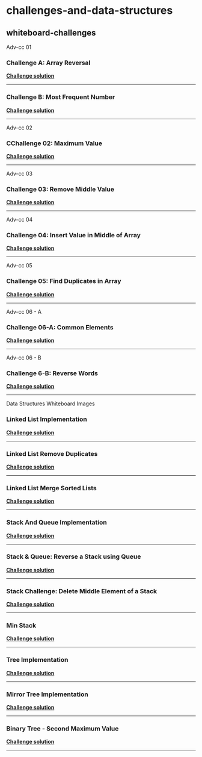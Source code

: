 # challenges-and-data-structures

## whiteboard-challenges

Adv-cc 01

### Challenge A: Array Reversal
[**Challenge solution**](https://github.com/AbdallahDebsawi/challenges-and-data-structures/blob/whiteboard-challenges/challenges-and-data-structures/whiteboard-challenges/Adv-cc%2001/README.md)

---

### Challenge B: Most Frequent Number
[**Challenge solution**](https://github.com/AbdallahDebsawi/challenges-and-data-structures/blob/whiteboard-challenges/challenges-and-data-structures/whiteboard-challenges/Adv-cc%2001/README.md)

---
Adv-cc 02

### CChallenge 02: Maximum Value
[**Challenge solution**](https://github.com/AbdallahDebsawi/challenges-and-data-structures/blob/master/challenges-and-data-structures/whiteboard-challenges/Adv-cc%2002/README.md)

---
Adv-cc 03

### Challenge 03: Remove Middle Value
[**Challenge solution**](https://github.com/AbdallahDebsawi/challenges-and-data-structures/blob/Remove-Middle-Value/challenges-and-data-structures/whiteboard-challenges/Adv-cc%2003/README.md)

---
Adv-cc 04

### Challenge 04: Insert Value in Middle of Array
[**Challenge solution**](https://github.com/AbdallahDebsawi/challenges-and-data-structures/blob/Insert-Middle-Value/challenges-and-data-structures/whiteboard-challenges/Adv-cc%2004/README.md)

---
Adv-cc 05

### Challenge 05: Find Duplicates in Array
[**Challenge solution**](https://github.com/AbdallahDebsawi/challenges-and-data-structures/blob/master/challenges-and-data-structures/Challenges/Find-Duplicates/README.md)

---
Adv-cc 06 - A

### Challenge 06-A: Common Elements
[**Challenge solution**](https://github.com/AbdallahDebsawi/challenges-and-data-structures/blob/master/challenges-and-data-structures/Challenges/Common-Elements/README.md)

---
Adv-cc 06 - B

### Challenge 6-B: Reverse Words
[**Challenge solution**](https://github.com/AbdallahDebsawi/challenges-and-data-structures/blob/Reverse-Words/challenges-and-data-structures/Challenges/Common-Elements/README.md)

---
Data Structures Whiteboard Images

### Linked List Implementation
[**Challenge solution**](https://github.com/AbdallahDebsawi/challenges-and-data-structures/blob/master/challenges-and-data-structures/Data%20Structures/LinkedList/README.md)

---
### Linked List Remove Duplicates
[**Challenge solution**](https://github.com/AbdallahDebsawi/challenges-and-data-structures/blob/master/challenges-and-data-structures/Data%20Structures/LinkedList/RemoveDuplicates/README.md)

---
### Linked List Merge Sorted Lists
[**Challenge solution**](https://github.com/AbdallahDebsawi/challenges-and-data-structures/blob/LinkedList-Merge-Sorted/challenges-and-data-structures/Data%20Structures/LinkedList/MergeSorted/README.md)

---
### Stack And Queue Implementation
[**Challenge solution**](https://github.com/AbdallahDebsawi/challenges-and-data-structures/blob/Stack-and-Queue-Implementation/challenges-and-data-structures/Data%20Structures/Stack%20%26%20Queue/README.md)

---
### Stack & Queue: Reverse a Stack using Queue
[**Challenge solution**](https://github.com/AbdallahDebsawi/challenges-and-data-structures/blob/Reverse-Stack-Using-Queue/challenges-and-data-structures/Data%20Structures/Stack%20%26%20Queue/ReverseStackUsingQueue/README.md)

---
### Stack Challenge: Delete Middle Element of a Stack
[**Challenge solution**](https://github.com/AbdallahDebsawi/challenges-and-data-structures/blob/master/challenges-and-data-structures/Data%20Structures/Stack%20%26%20Queue/DeleteMiddleElement/README.md)

---
### Min Stack
[**Challenge solution**](https://github.com/AbdallahDebsawi/challenges-and-data-structures/blob/Min-Stack/challenges-and-data-structures/Data%20Structures/Stack%20%26%20Queue/MinStack/README.md)

---
### Tree Implementation
[**Challenge solution**](https://github.com/AbdallahDebsawi/challenges-and-data-structures/blob/Tree-Implementation/challenges-and-data-structures/Data%20Structures/Trees/README.md)

---
### Mirror Tree Implementation
[**Challenge solution**](https://github.com/AbdallahDebsawi/challenges-and-data-structures/blob/Mirror-Tree/challenges-and-data-structures/Data%20Structures/Trees/MirrorTree/README.md)

---
### Binary Tree - Second Maximum Value
[**Challenge solution**](https://github.com/AbdallahDebsawi/challenges-and-data-structures/blob/Second-Max-Value/challenges-and-data-structures/Data%20Structures/Trees/SecondMaxValue/README.md)

---
